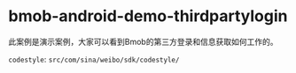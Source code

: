 # bmob-android-demo-thirdpartylogin
此案例是演示案例，大家可以看到Bmob的第三方登录和信息获取如何工作的。  

`codestyle`: `src/com/sina/weibo/sdk/codestyle/`
